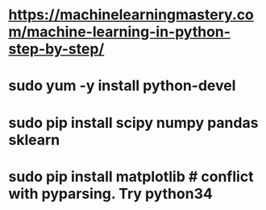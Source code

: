 # https://machinelearningmastery.com/machine-learning-in-python-step-by-step/

# sudo yum -y install python-devel
# sudo pip install scipy numpy pandas sklearn
# sudo pip install matplotlib # conflict with pyparsing. Try python34


